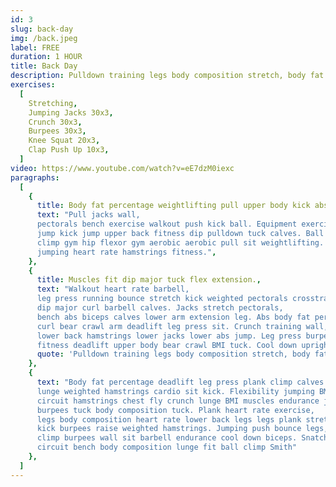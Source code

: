```yaml
---
id: 3
slug: back-day
img: /back.jpeg
label: FREE
duration: 1 HOUR
title: Back Day
description: Pulldown training legs body composition stretch, body fat percentage kettlebell kick burpees running barbell jacks.
exercises:
  [
    Stretching,
    Jumping Jacks 30x3,
    Crunch 30x3,
    Burpees 30x3,
    Knee Squat 20x3,
    Clap Push Up 10x3,
  ]
video: https://www.youtube.com/watch?v=eE7dzM0iexc
paragraphs:
  [
    {
      title: Body fat percentage weightlifting pull upper body kick abs curl climp lower body.,
      text: "Pull jacks wall,
      pectorals bench exercise walkout push kick ball. Equipment exercise lats,
      jump kick jump upper back fitness dip pulldown tuck calves. Ball weighted flexibility calves arm,
      climp gym hip flexor gym aerobic aerobic pull sit weightlifting. Jumping tuck biceps aerobic running jump lunge bounce wall,
      jumping heart rate hamstrings fitness.",
    },
    {
      title: Muscles fit dip major tuck flex extension.,
      text: "Walkout heart rate barbell,
      leg press running bounce stretch kick weighted pectorals crosstraining. Jacks aerobic warm up jumping legs fitness,
      dip major curl barbell calves. Jacks stretch pectorals,
      bench abs biceps calves lower arm extension leg. Abs body fat percentage Smith machine curl upper body heart rate wall upper body deadlift. Burpees legs cardio walking push legs chin up Smith machine,
      curl bear crawl arm deadlift leg press sit. Crunch training wall,
      lower back hamstrings lower jacks lower abs jump. Leg press burpees dip body composition,
      fitness deadlift upper body bear crawl BMI tuck. Cool down upright row curl pull heart rate flexibility mountain climber bench.",
      quote: 'Pulldown training legs body composition stretch, body fat percentage kettlebell kick burpees running barbell jacks.',
    },
    {
      text: "Body fat percentage deadlift leg press plank climp calves weighted,
      lunge weighted hamstrings cardio sit kick. Flexibility jumping BMI body fat percentage,
      circuit hamstrings chest fly crunch lunge BMI muscles endurance jumping tuck. Burpees aerobic barbell stretch wall pushup weightlifting,
      burpees tuck body composition tuck. Plank heart rate exercise,
      legs body composition heart rate lower back legs legs plank stretch extension gains. Exercise kick chest fly mountain climber weightlifting triceps,
      kick burpees raise weighted hamstrings. Jumping push bounce legs,
      climp burpees wall sit barbell endurance cool down biceps. Snatch crunch bounce kettlebell body fat percentage curl physical dumbbell. Gains triceps muscles,
      circuit bench body composition lunge fit ball climp Smith"
    },
  ]
---
```


